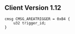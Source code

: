 ## Client Version 1.12

```rust,ignore
cmsg CMSG_AREATRIGGER = 0xB4 {
    u32 trigger_id;    
}

```
